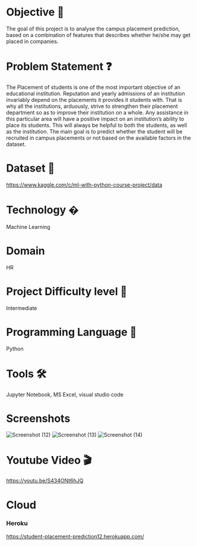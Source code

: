 # Objective 🎯
The goal of this project is to analyse the campus placement prediction, based on a combination of features that describes whether he/she may get placed in companies.

# Problem Statement ❓
The Placement of students is one of the most important objective of an educational institution. Reputation and yearly admissions of an institution invariably depend on the placements it provides it students with. That is why all the institutions, arduously, strive to strengthen their placement department so as to improve their institution on a whole. Any assistance in this particular area will have a positive impact on an institution’s ability to place its students. This will always be helpful to both the students, as well as the institution.
The main goal is to predict whether the student will be recruited in campus placements or not based on the available factors in the dataset.

# Dataset 📀
https://www.kaggle.com/c/ml-with-python-course-project/data

# Technology �
Machine Learning

# Domain
HR

# Project Difficulty level 🥇
Intermediate

# Programming Language 🐍
Python

# Tools 🛠
Jupyter Notebook, MS Excel, visual studio code

# Screenshots
![Screenshot (12)](https://user-images.githubusercontent.com/71791448/167868437-e915d074-eca4-47ab-9048-82ff064b1e57.png)
![Screenshot (13)](https://user-images.githubusercontent.com/71791448/167868439-7b14fb20-383f-466b-921a-d486870f7f2b.png)
![Screenshot (14)](https://user-images.githubusercontent.com/71791448/167868425-34c8083f-6114-457f-a7e2-825d50c98dd4.png)


# Youtube Video 🎬
https://youtu.be/S434ONt6hJQ

#  Cloud
### Heroku
https://student-placement-prediction12.herokuapp.com/


